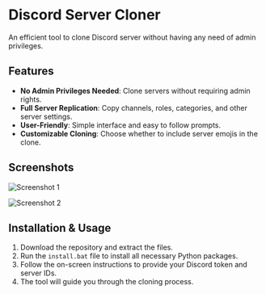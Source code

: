 # Discord Server Cloner  
An efficient tool to clone Discord server without having any need of admin privileges.     
     
## Features   
- **No Admin Privileges Needed**: Clone servers without requiring admin rights.  
- **Full Server Replication**: Copy channels, roles, categories, and other server settings. 
- **User-Friendly**: Simple interface and easy to follow prompts.
- **Customizable Cloning**: Choose whether to include server emojis in the clone.  
 
## Screenshots      
![Screenshot 1](https://media.discordapp.net/attachments/1281652598046462078/1283058516294373467/chrome_fTgRUXKW3c.png?ex=66e19cdc&is=66e04b5c&hm=de75be5b04ccf76df5a6c2b1418cdb078c4097795cd6f232c75753dd01e5baad&=&format=webp&quality=lossless)   
    
![Screenshot 2](https://media.discordapp.net/attachments/1281652598046462078/1283058459277004800/image.png?ex=66e19cce&is=66e04b4e&hm=312328f4d7be371f17202885c4b7cb3f67bca3a4543b5d7178fe346080a3e3ff&=&format=webp&quality=lossless&width=1184&height=676)    
  
   
## Installation & Usage    
1. Download the repository and extract the files.     
2. Run the `install.bat` file to install all necessary Python packages.  
3. Follow the on-screen instructions to provide your Discord token and server IDs.   
4. The tool will guide you through the cloning process.   
